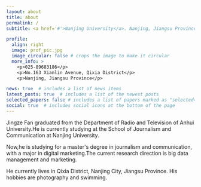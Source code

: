 ```yaml
---
layout: about
title: about
permalink: /
subtitle: <a href='#'>Nanjing University</a>. Nanjing, Jiangsu Province, Postcode:210023. 

profile:
  align: right
  image: prof_pic.jpg
  image_circular: false # crops the image to make it circular
  more_info: >
    <p>025-89683186</p>
    <p>No.163 Xianlin Avenue, Qixia District</p>
    <p>Nanjing, Jiangsu Province</p>

news: true  # includes a list of news items
latest_posts: true  # includes a list of the newest posts
selected_papers: false # includes a list of papers marked as "selected={true}"
social: true  # includes social icons at the bottom of the page
---
```


Jingze Fan graduated from the Department of Radio and Television of Anhui University.He is currently studying at the School of Journalism and Communication at Nanjing University.

Now,he is studying for a master's degree in journalism and communication, with a major in digital marketing.The current research direction is big data management and marketing.

He currently lives in Qixia District, Nanjing City, Jiangsu Province. His hobbies are photography and swimming. 

